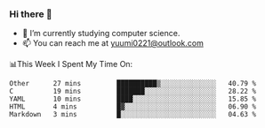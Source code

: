 ### Hi there 👋

- 📕 I’m currently studying computer science.
- 📫 You can reach me at yuumi0221@outlook.com


📊This Week I Spent My Time On:
<!--START_SECTION:waka-->
```text
Other      27 mins         ██████████▒░░░░░░░░░░░░░░   40.79 % 
C          19 mins         ███████░░░░░░░░░░░░░░░░░░   28.22 % 
YAML       10 mins         ████░░░░░░░░░░░░░░░░░░░░░   15.85 % 
HTML       4 mins          █▓░░░░░░░░░░░░░░░░░░░░░░░   06.90 % 
Markdown   3 mins          █░░░░░░░░░░░░░░░░░░░░░░░░   04.63 % 
```
<!--END_SECTION:waka-->

<!--
**Yuumi0221/Yuumi0221** is a ✨ _special_ ✨ repository because its `README.md` (this file) appears on your GitHub profile.

Here are some ideas to get you started:

- 🔭 I’m currently working on ...
- 🌱 I’m currently learning ...
- 👯 I’m looking to collaborate on ...
- 🤔 I’m looking for help with ...
- 💬 Ask me about ...
- 📫 How to reach me: ...
- 😄 Pronouns: ...
- ⚡ Fun fact: ...
-->
